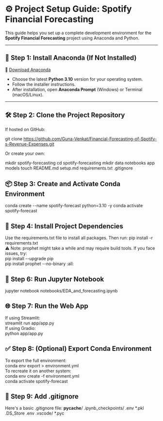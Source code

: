 # ⚙️ Project Setup Guide: Spotify Financial Forecasting

This guide helps you set up a complete development environment for the **Spotify Financial Forecasting** project using Anaconda and Python.

---

## 🧰 Step 1: Install Anaconda (If Not Installed)

🔗 [Download Anaconda](https://www.anaconda.com/products/distribution)

- Choose the latest **Python 3.10** version for your operating system.
- Follow the installer instructions.
- After installation, open **Anaconda Prompt** (Windows) or Terminal (macOS/Linux).

---

## 🛠️ Step 2: Clone the Project Repository

If hosted on GitHub:

git clone https://github.com/Guna-Venkat/Financial-Forecasting-of-Spotify-s-Revenue-Expenses.git

Or create your own:

mkdir spotify-forecasting
cd spotify-forecasting
mkdir data notebooks app models
touch README.md setup.md requirements.txt .gitignore

## 📦 Step 3: Create and Activate Conda Environment
conda create --name spotify-forecast python=3.10 -y
conda activate spotify-forecast

## 📜 Step 4: Install Project Dependencies
Use the requirements.txt file to install all packages.
Then run:
pip install -r requirements.txt   
⚠️ Note: prophet might take a while and may require build tools. If you face issues, try:  
pip install --upgrade pip  
pip install prophet --no-binary :all:  

## 🚀 Step 6: Run Jupyter Notebook
jupyter notebook notebooks/EDA_and_forecasting.ipynb
## 🌐 Step 7: Run the Web App
If using Streamlit:  
streamlit run app/app.py  
If using Gradio:  
python app/app.py  
## ✅ Step 8: (Optional) Export Conda Environment
To export the full environment:  
conda env export > environment.yml  
To recreate it on another system:  
conda env create -f environment.yml  
conda activate spotify-forecast  
## 🧹 Step 9: Add .gitignore
Here's a basic .gitignore file:
__pycache__/
.ipynb_checkpoints/
.env
*.pkl
.DS_Store
.env
.vscode/
*.pyc
